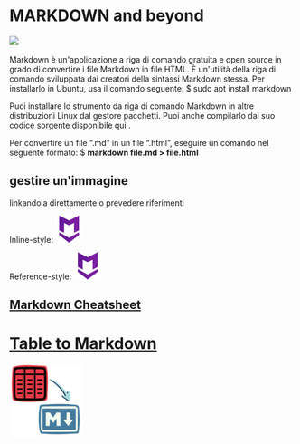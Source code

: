 # MARKDOWN and beyond

![](https://miro.medium.com/max/1400/1*zv16_HpmtjBQ3QfObwGkiA.jpeg)

Markdown è un'applicazione a riga di comando gratuita e open source in grado di convertire i file Markdown in file HTML. È un'utilità della riga di comando sviluppata dai creatori della sintassi Markdown stessa. Per installarlo in Ubuntu, usa il comando seguente:
	$ sudo apt install markdown

Puoi installare lo strumento da riga di comando Markdown in altre distribuzioni Linux dal gestore pacchetti. Puoi anche compilarlo dal suo codice sorgente disponibile qui .

Per convertire un file “.md” in un file “.html”, eseguire un comando nel seguente formato:	$ **markdown file.md > file.html**


## gestire un'immagine
linkandola direttamente o prevedere riferimenti

Inline-style: 
![alt text](https://github.com/adam-p/markdown-here/raw/master/src/common/images/icon48.png "Logo Title Text 1")

Reference-style: 
![alt text][logo]

[logo]: https://github.com/adam-p/markdown-here/raw/master/src/common/images/icon48.png "Logo Title Text 2"

## [Markdown Cheatsheet](https://github.com/adam-p/markdown-here/wiki/Markdown-Cheatsheet)

# [Table to Markdown](https://github.com/kbravh/table-to-markdown/blob/master/README.md)
![](https://github.com/kbravh/table-to-markdown/raw/master/images/logo_128.png)

